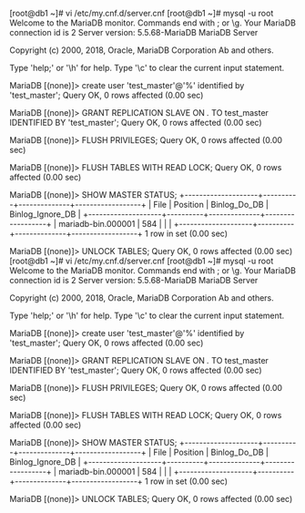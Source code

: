 [root@db1 ~]# vi /etc/my.cnf.d/server.cnf
[root@db1 ~]# mysql -u root
Welcome to the MariaDB monitor.  Commands end with ; or \g.
Your MariaDB connection id is 2
Server version: 5.5.68-MariaDB MariaDB Server

Copyright (c) 2000, 2018, Oracle, MariaDB Corporation Ab and others.

Type 'help;' or '\h' for help. Type '\c' to clear the current input statement.

MariaDB [(none)]> create user 'test_master'@'%' identified by 'test_master';
Query OK, 0 rows affected (0.00 sec)

MariaDB [(none)]> GRANT REPLICATION SLAVE ON *.* TO test_master IDENTIFIED BY 'test_master';
Query OK, 0 rows affected (0.00 sec)

MariaDB [(none)]> FLUSH PRIVILEGES;
Query OK, 0 rows affected (0.00 sec)

MariaDB [(none)]> FLUSH TABLES WITH READ LOCK;
Query OK, 0 rows affected (0.00 sec)

MariaDB [(none)]> SHOW MASTER STATUS;
+--------------------+----------+--------------+------------------+
| File               | Position | Binlog_Do_DB | Binlog_Ignore_DB |
+--------------------+----------+--------------+------------------+
| mariadb-bin.000001 |      584 |              |                  |
+--------------------+----------+--------------+------------------+
1 row in set (0.00 sec)

MariaDB [(none)]> UNLOCK TABLES;
Query OK, 0 rows affected (0.00 sec)
[root@db1 ~]# vi /etc/my.cnf.d/server.cnf
[root@db1 ~]# mysql -u root
Welcome to the MariaDB monitor.  Commands end with ; or \g.
Your MariaDB connection id is 2
Server version: 5.5.68-MariaDB MariaDB Server

Copyright (c) 2000, 2018, Oracle, MariaDB Corporation Ab and others.

Type 'help;' or '\h' for help. Type '\c' to clear the current input statement.

MariaDB [(none)]> create user 'test_master'@'%' identified by 'test_master';
Query OK, 0 rows affected (0.00 sec)

MariaDB [(none)]> GRANT REPLICATION SLAVE ON *.* TO test_master IDENTIFIED BY 'test_master';
Query OK, 0 rows affected (0.00 sec)

MariaDB [(none)]> FLUSH PRIVILEGES;
Query OK, 0 rows affected (0.00 sec)

MariaDB [(none)]> FLUSH TABLES WITH READ LOCK;
Query OK, 0 rows affected (0.00 sec)

MariaDB [(none)]> SHOW MASTER STATUS;
+--------------------+----------+--------------+------------------+
| File               | Position | Binlog_Do_DB | Binlog_Ignore_DB |
+--------------------+----------+--------------+------------------+
| mariadb-bin.000001 |      584 |              |                  |
+--------------------+----------+--------------+------------------+
1 row in set (0.00 sec)

MariaDB [(none)]> UNLOCK TABLES;
Query OK, 0 rows affected (0.00 sec)
